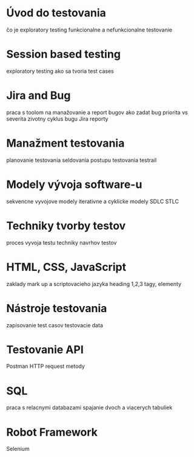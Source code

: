 # Úvod do testovania 
čo je exploratory testing
funkcionalne a nefunkcionalne testovanie
# Session based testing 
exploratory testing
ako sa tvoria test cases
# Jira and Bug
praca s toolom na manažovanie a report bugov
ako zadat bug
priorita vs severita
zivotny cyklus bugu
Jira reporty
# Manažment testovania 
planovanie testovania 
seldovania postupu testovania 
testrail
# Modely vývoja software-u 
sekvencne vyvojove modely
iterativne a cyklicke modely
SDLC 
STLC
# Techniky tvorby testov
proces vyvoja testu 
techniky navrhov testov 
# HTML, CSS, JavaScript
zaklady mark up a scriptovacieho jazyka 
heading 1,2,3
tagy, elementy 
# Nástroje testovania 
zapisovanie test casov
testovacie data
# Testovanie API 
Postman
HTTP request metody
# SQL 
praca s relacnymi databazami
spajanie dvoch a viacerych tabuliek
# Robot Framework 
Selenium
